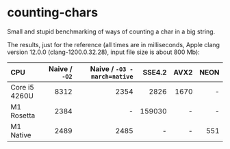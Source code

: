 # counting-chars
Small and stupid benchmarking of ways of counting a char in a big string.

The results, just for the reference (all times are in milliseconds, Apple clang version 12.0.0 (clang-1200.0.32.28), input file size is about 800 Mb):

| CPU                     | Naive / `-O2` | Naive / `-O3 -march=native` | SSE4.2 | AVX2 | NEON |
|:----------------------- | -------------:| ---------------------------:| ------:| ----:| ----:|
| Core i5 4260U	          |          8312 |                        2354 |   2826 | 1670 |    - |
| M1 Rosetta              |          2384 |                           - | 159030 |    - |    - |
| M1 Native               |          2489 |                        2485 |      - |    - |  551 |
